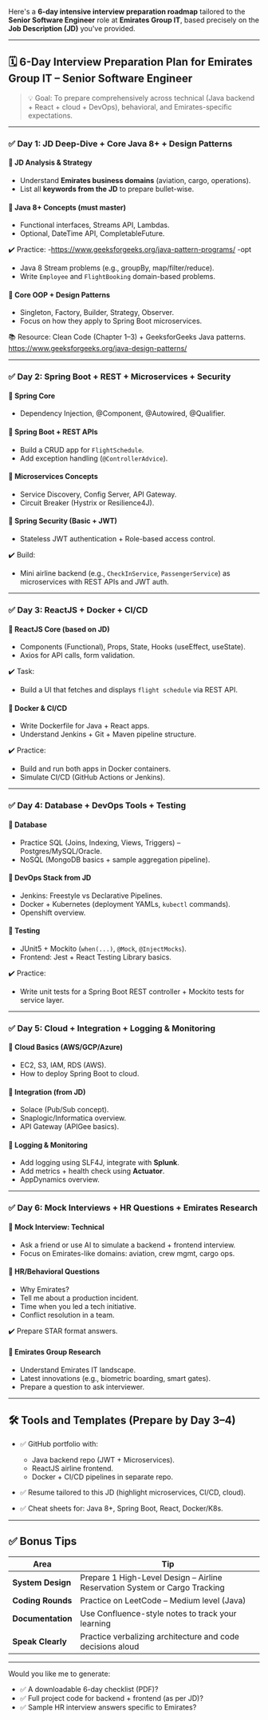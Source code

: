 Here's a **6-day intensive interview preparation roadmap** tailored to the **Senior Software Engineer** role at **Emirates Group IT**, based precisely on the **Job Description (JD)** you've provided.

---

## 🗓️ 6-Day Interview Preparation Plan for Emirates Group IT – Senior Software Engineer

> 💡 Goal: To prepare comprehensively across technical (Java backend + React + cloud + DevOps), behavioral, and Emirates-specific expectations.

---

### ✅ **Day 1: JD Deep-Dive + Core Java 8+ + Design Patterns**

#### 🔹 JD Analysis & Strategy

- Understand **Emirates business domains** (aviation, cargo, operations).
- List all **keywords from the JD** to prepare bullet-wise.

#### 🔹 Java 8+ Concepts (must master)

- Functional interfaces, Streams API, Lambdas.
- Optional, DateTime API, CompletableFuture.

✔️ Practice: -https://www.geeksforgeeks.org/java-pattern-programs/ -opt

- Java 8 Stream problems (e.g., groupBy, map/filter/reduce).
- Write `Employee` and `FlightBooking` domain-based problems.

#### 🔹 Core OOP + Design Patterns

- Singleton, Factory, Builder, Strategy, Observer.
- Focus on how they apply to Spring Boot microservices.

📚 Resource: Clean Code (Chapter 1–3) + GeeksforGeeks Java patterns.
https://www.geeksforgeeks.org/java-design-patterns/

---

### ✅ **Day 2: Spring Boot + REST + Microservices + Security**

#### 🔹 Spring Core

- Dependency Injection, @Component, @Autowired, @Qualifier.

#### 🔹 Spring Boot + REST APIs

- Build a CRUD app for `FlightSchedule`.
- Add exception handling (`@ControllerAdvice`).

#### 🔹 Microservices Concepts

- Service Discovery, Config Server, API Gateway.
- Circuit Breaker (Hystrix or Resilience4J).

#### 🔹 Spring Security (Basic + JWT)

- Stateless JWT authentication + Role-based access control.

✔️ Build:

- Mini airline backend (e.g., `CheckInService`, `PassengerService`) as microservices with REST APIs and JWT auth.

---

### ✅ **Day 3: ReactJS + Docker + CI/CD**

#### 🔹 ReactJS Core (based on JD)

- Components (Functional), Props, State, Hooks (useEffect, useState).
- Axios for API calls, form validation.

✔️ Task:

- Build a UI that fetches and displays `flight schedule` via REST API.

#### 🔹 Docker & CI/CD

- Write Dockerfile for Java + React apps.
- Understand Jenkins + Git + Maven pipeline structure.

✔️ Practice:

- Build and run both apps in Docker containers.
- Simulate CI/CD (GitHub Actions or Jenkins).

---

### ✅ **Day 4: Database + DevOps Tools + Testing**

#### 🔹 Database

- Practice SQL (Joins, Indexing, Views, Triggers) – Postgres/MySQL/Oracle.
- NoSQL (MongoDB basics + sample aggregation pipeline).

#### 🔹 DevOps Stack from JD

- Jenkins: Freestyle vs Declarative Pipelines.
- Docker + Kubernetes (deployment YAMLs, `kubectl` commands).
- Openshift overview.

#### 🔹 Testing

- JUnit5 + Mockito (`when(...)`, `@Mock`, `@InjectMocks`).
- Frontend: Jest + React Testing Library basics.

✔️ Practice:

- Write unit tests for a Spring Boot REST controller + Mockito tests for service layer.

---

### ✅ **Day 5: Cloud + Integration + Logging & Monitoring**

#### 🔹 Cloud Basics (AWS/GCP/Azure)

- EC2, S3, IAM, RDS (AWS).
- How to deploy Spring Boot to cloud.

#### 🔹 Integration (from JD)

- Solace (Pub/Sub concept).
- Snaplogic/Informatica overview.
- API Gateway (APIGee basics).

#### 🔹 Logging & Monitoring

- Add logging using SLF4J, integrate with **Splunk**.
- Add metrics + health check using **Actuator**.
- AppDynamics overview.

---

### ✅ **Day 6: Mock Interviews + HR Questions + Emirates Research**

#### 🔹 Mock Interview: Technical

- Ask a friend or use AI to simulate a backend + frontend interview.
- Focus on Emirates-like domains: aviation, crew mgmt, cargo ops.

#### 🔹 HR/Behavioral Questions

- Why Emirates?
- Tell me about a production incident.
- Time when you led a tech initiative.
- Conflict resolution in a team.

✔️ Prepare STAR format answers.

#### 🔹 Emirates Group Research

- Understand Emirates IT landscape.
- Latest innovations (e.g., biometric boarding, smart gates).
- Prepare a question to ask interviewer.

---

## 🛠️ Tools and Templates (Prepare by Day 3–4)

- ✅ GitHub portfolio with:

  - Java backend repo (JWT + Microservices).
  - ReactJS airline frontend.
  - Docker + CI/CD pipelines in separate repo.

- ✅ Resume tailored to this JD (highlight microservices, CI/CD, cloud).
- ✅ Cheat sheets for: Java 8+, Spring Boot, React, Docker/K8s.

---

## ✅ Bonus Tips

| Area              | Tip                                                                        |
| ----------------- | -------------------------------------------------------------------------- |
| **System Design** | Prepare 1 High-Level Design – Airline Reservation System or Cargo Tracking |
| **Coding Rounds** | Practice on LeetCode – Medium level (Java)                                 |
| **Documentation** | Use Confluence-style notes to track your learning                          |
| **Speak Clearly** | Practice verbalizing architecture and code decisions aloud                 |

---

Would you like me to generate:

- ✅ A downloadable 6-day checklist (PDF)?
- ✅ Full project code for backend + frontend (as per JD)?
- ✅ Sample HR interview answers specific to Emirates?
